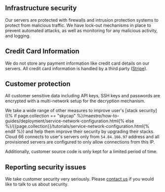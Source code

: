 

## Infrastructure security
Our servers are protected with firewalls and intrusion protection systems to protect from malicious traffic. We have lock-out mechanisms in place to prevent automated attacks, as well as monitoring for any malicious activity, and logging.


## Credit Card Information

We do not store any payment information like credit card details on our servers. All credit card information is handled by a third party ([Stripe](http://stripe.com/)).


## Customer protection

All customer sensitive data including API keys, SSH keys and passwords are encrypted with a multi-network setup for the decryption mechanism.

We take a wide range of other measures to improve user's [stack security]({% if page.collection == "skycap" %}/maestro/how-to-guides/deployment/service-network-configuration.html{% else %}/{{page.collection}}/tutorials/service-network-configuration.html{% endif %}) and help them improve their security by upgrading their stacks. Cloud 66 connects to user's servers only from `54.84.166.97` address and all provisioned servers are configured to only allow connections from this IP.

Additionally, customer source code is only kept for a limited period of time.

## Reporting security issues

We take customer security very seriously. Please [contact us](mailto:hello@cloud66.com) if you would like to talk to us about security.


